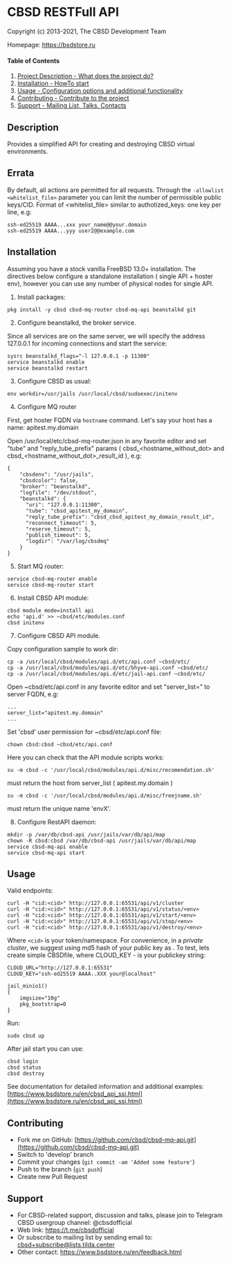 # CBSD RESTFull API

Copyright (c) 2013-2021, The CBSD Development Team

Homepage: https://bsdstore.ru

#### Table of Contents

1. [Project Description - What does the project do?](#description)
2. [Installation - HowTo start](#installation)
3. [Usage - Configuration options and additional functionality](#usage)
4. [Contributing - Contribute to the project](#contributing)
5. [Support - Mailing List, Talks, Contacts](#support)


## Description

Provides a simplified API for creating and destroying CBSD virtual environments.

## Errata

By default, all actions are permitted for all requests.
Through the `-allowlist <whitelist_file>` parameter you can limit the number of permissible public keys/CID.
Format of <whitelist_file> similar to authotized_keys: one key per line, e.g:

```
ssh-ed25519 AAAA...xxx your_name@@your.domain
ssh-ed25519 AAAA...yyy user2@@example.com
```

## Installation

Assuming you have a stock vanilla FreeBSD 13.0+ installation.
The directives below configure a standalone installation ( single API + hoster env),
however you can use any number of physical nodes for single API.

1) Install packages:
```
pkg install -y cbsd cbsd-mq-router cbsd-mq-api beanstalkd git
```

2) Configure beanstalkd, the broker service.

  Since all services are on the same server, we will specify the address 127.0.0.1 
  for incoming connections and start the service:
```
sysrc beanstalkd_flags="-l 127.0.0.1 -p 11300"
service beanstalkd enable
service beanstalkd restart
```

3) Configure CBSD as usual:
```
env workdir=/usr/jails /usr/local/cbsd/sudoexec/initenv
```

4) Configure MQ router

First, get hoster FQDN via `hostname` command.
Let's say your host has a name: apitest.my.domain

Open /usr/local/etc/cbsd-mq-router.json in any favorite editor and set
"tube" and "reply_tube_prefix" params ( cbsd_<hostname_without_dot> and cbsd_<hostname_without_dot>_result_id ), e.g:

```
{
    "cbsdenv": "/usr/jails",
    "cbsdcolor": false,
    "broker": "beanstalkd",
    "logfile": "/dev/stdout",
    "beanstalkd": {
      "uri": "127.0.0.1:11300",
      "tube": "cbsd_apitest_my_domain",
      "reply_tube_prefix": "cbsd_cbsd_apitest_my_domain_result_id",
      "reconnect_timeout": 5,
      "reserve_timeout": 5,
      "publish_timeout": 5,
      "logdir": "/var/log/cbsdmq"
    }
}
```

5) Start MQ router:
```
service cbsd-mq-router enable
service cbsd-mq-router start
```

6) Install CBSD API module:
```
cbsd module mode=install api
echo 'api.d' >> ~cbsd/etc/modules.conf
cbsd initenv
```

7) Configure CBSD API module.

Copy configuration sample to work dir:
```
cp -a /usr/local/cbsd/modules/api.d/etc/api.conf ~cbsd/etc/
cp -a /usr/local/cbsd/modules/api.d/etc/bhyve-api.conf ~cbsd/etc/
cp -a /usr/local/cbsd/modules/api.d/etc/jail-api.conf ~cbsd/etc/
```

Open ~cbsd/etc/api.conf in any favorite editor and set "server_list=" to server FQDN, e.g:
```
...
server_list="apitest.my.domain"
...
```

Set 'cbsd' user permission for ~cbsd/etc/api.conf file:
```
chown cbsd:cbsd ~cbsd/etc/api.conf
```

Here you can check that the API module scripts works:
```
su -m cbsd -c '/usr/local/cbsd/modules/api.d/misc/recomendation.sh'
```
must return the host from server_list ( apitest.my.domain )

```
su -m cbsd -c '/usr/local/cbsd/modules/api.d/misc/freejname.sh'
```
must return the unique name 'envX'.

8) Configure RestAPI daemon:
```
mkdir -p /var/db/cbsd-api /usr/jails/var/db/api/map
chown -R cbsd:cbsd /var/db/cbsd-api /usr/jails/var/db/api/map
service cbsd-mq-api enable
service cbsd-mq-api start
```

## Usage

Valid endpoints:

```
curl -H "cid:<cid>" http://127.0.0.1:65531/api/v1/cluster
curl -H "cid:<cid>" http://127.0.0.1:65531/api/v1/status/<env>
curl -H "cid:<cid>" http://127.0.0.1:65531/api/v1/start/<env>
curl -H "cid:<cid>" http://127.0.0.1:65531/api/v1/stop/<env>
curl -H "cid:<cid>" http://127.0.0.1:65531/api/v1/destroy/<env>
```
Where `<cid>` is your token/namespace. For convenience, in a *private cluster*, 
we suggest using md5 hash of your public key as <cid>.
To test, lets create simple CBSDfile, where CLOUD_KEY - is your publickey string:
```
CLOUD_URL="http://127.0.0.1:65531"
CLOUD_KEY="ssh-ed25519 AAAA..XXX your@localhost"

jail_minio1()
{
	imgsize="10g"
	pkg_bootstrap=0
}
```

Run:
```
sudo cbsd up
```

After jail start you can use:
```
cbsd login
cbsd status
cbsd destroy
```

See documentation for detailed information and additional examples: [https://www.bsdstore.ru/en/cbsd_api_ssi.html](https://www.bsdstore.ru/en/cbsd_api_ssi.html)

## Contributing

* Fork me on GitHub: [https://github.com/cbsd/cbsd-mq-api.git](https://github.com/cbsd/cbsd-mq-api.git)
* Switch to 'develop' branch
* Commit your changes (`git commit -am 'Added some feature'`)
* Push to the branch (`git push`)
* Create new Pull Request

## Support

* For CBSD-related support, discussion and talks, please join to Telegram CBSD usergroup channel: @cbsdofficial
* Web link: https://t.me/cbsdofficial
* Or subscribe to mailing list by sending email to: cbsd+subscribe@lists.tilda.center
* Other contact: https://www.bsdstore.ru/en/feedback.html
